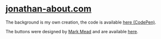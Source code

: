 # [jonathan-about.com](https://www.jonathan-about.com/)

The background is my own creation, the code is available [here (CodePen)](https://codepen.io/j_about/pen/wvLzzWW).

The buttons were designed by [Mark Mead](https://github.com/markmead) and are available [here](https://www.hyperui.dev/components/marketing/buttons#component-12).
